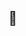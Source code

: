 ## 👋

<!--
**cercyl/cercyl** is a ✨ _special_ ✨ repository because its `README.md` (this file) appears on your GitHub profile.

#🌱 I’m currently learning pharmacy things and R 
#⚡ Fun fact: i am very cool

